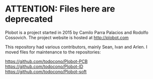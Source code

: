 # ATTENTION: Files here are deprecated


Plobot is a project started in 2015 by Camilo Parra Palacios and Rodolfo Cossovich. The project website is hosted at http://plobot.com

This repository had various contributors, mainly Sean, Ivan and Arlen. I moved files for maintenance to the repositories:

https://github.com/todocono/Plobot-PCB
https://github.com/todocono/Plobot-ID
https://github.com/todocono/Plobot-soft
